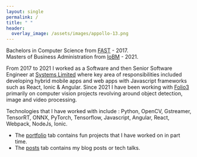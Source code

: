 ```yaml
---
layout: single
permalink: /
title: " "
header:
  overlay_image: /assets/images/appollo-13.png       
---
```



Bachelors in Computer Science from [FAST](https://www.nu.edu.pk/) - 2017.
<br>
Masters of Business Administration from [IoBM](https://www.iobm.edu.pk/) - 2021.

From 2017 to 2021 I worked as a Software and then Senior Software Engineer at [Systems Limited](https://www.systemsltd.com/) where key area of responsibilities included developing hybrid mobile apps and web apps with Javascript frameworks such as React, Ionic & Angular. Since 2021 I have been working with [Folio3](https://folio3.com/) primarily on computer vision projects revolving around object detection, image and video processing. 


Technologies that I have worked with include : Python, OpenCV, Gstreamer, TensorRT, ONNX, PyTorch, Tensorflow, Javascript, Angular, React, Webpack, NodeJs, Ionic.

+ The <a href="/portfolio/">portfolio</a> tab contains fun projects that I have worked on in part time.
+ The <a href="/year-archive/">posts</a> tab contains my blog posts or tech talks.